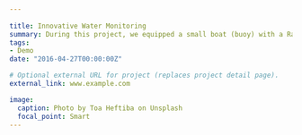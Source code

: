```yaml
---
 
title: Innovative Water Monitoring
summary: During this project, we equipped a small boat (buoy) with a Raman spectrometer to monitor the water quality. We focused primarily on two main research areas`:` i) real-time monitoring of pathogens in water ii) real-time monitoring nutrients Nitrogen and Phosphorus (N&P) in water.
tags:
- Demo
date: "2016-04-27T00:00:00Z"

# Optional external URL for project (replaces project detail page).
external_link: www.example.com

image:
  caption: Photo by Toa Heftiba on Unsplash
  focal_point: Smart
---
```

